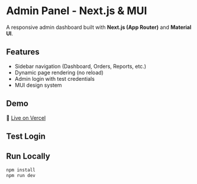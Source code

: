 # Admin Panel - Next.js & MUI

A responsive admin dashboard built with **Next.js (App Router)** and **Material UI**.

## Features

- Sidebar navigation (Dashboard, Orders, Reports, etc.)
- Dynamic page rendering (no reload)
- Admin login with test credentials
- MUI design system

## Demo

🔗 [Live on Vercel](https://adminpanel-next-mui.vercel.app/Dashboard)

## Test Login


## Run Locally

```bash
npm install
npm run dev
